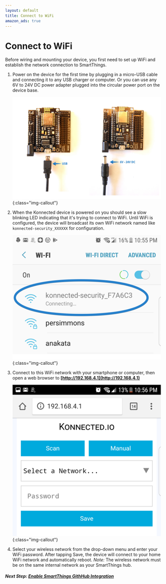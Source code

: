 ```yaml
---
layout: default
title: Connect to WiFi
amazon_ads: true
---
```


# Connect to WiFi
Before wiring and mounting your device, you first need to set up WiFi and establish the network connection to 
SmartThings.

1. Power on the device for the first time by plugging in a micro-USB cable and connecting it
 to any USB charger or computer. Or you can use any 6V to 24V DC power adapter plugged into the circular power port on
  the device base.
  
    ![](/assets/images/power-plugs.jpg){:class="img-callout"}

1. When the Konnected device is powered on you should see a slow blinking LED indicating that it's trying to connect to WiFi. 
Until WiFi is configured, the device will broadcast its own WiFi network named like `konnected-security_XXXXXX` for configuration.

    ![](/assets/images/Screenshot_20170710-225505.png){:class="img-callout"}

1. Connect to this WiFi network with your smartphone or computer, then open a web browser to 
 **[http://192.168.4.1](http://192.168.4.1)**
 
    ![](/assets/images/Screenshot_20170710-225643.png){:class="img-callout"}

1. Select your wireless network from the drop-down menu and enter your WiFi password. After tapping Save, the device
 will connect to your home WiFi network and automatically reboot. _Note:_ The wireless network must be on the same internal
 network as your SmartThings hub.
 
##### **Next Step:** [Enable SmartThings GithHub Integration](/security-alarm-system/github-integration) 
 